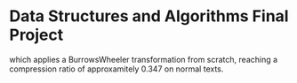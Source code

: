 # Data Structures and Algorithms Final Project

which applies a BurrowsWheeler transformation from scratch, reaching a compression ratio of approxamitely 0.347 on normal texts. 
